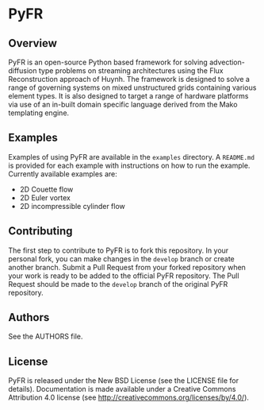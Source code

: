 # PyFR

## Overview

PyFR is an open-source Python based framework for solving advection-diffusion type problems on streaming architectures using the Flux Reconstruction approach of Huynh. The framework is designed to solve a range of governing systems on mixed unstructured grids containing various element types. It is also designed to target a range of hardware platforms via use of an in-built domain specific language derived from the Mako templating engine.

## Examples

Examples of using PyFR are available in the `examples` directory. A
`README.md` is provided for each example with instructions on how to run the
example. Currently available examples are:

- 2D Couette flow
- 2D Euler vortex
- 2D incompressible cylinder flow

## Contributing

The first step to contribute to PyFR is to fork this repository. In your
personal fork, you can make changes in the `develop` branch or create another
branch. Submit a Pull Request from your forked repository when your work is
ready to be added to the official PyFR repository. The Pull Request should be
made to the `develop` branch of the original PyFR repository.

## Authors

See the AUTHORS file.

## License

PyFR is released under the New BSD License (see the LICENSE file for details).
Documentation is made available under a Creative Commons Attribution 4.0
license (see <http://creativecommons.org/licenses/by/4.0/>).
